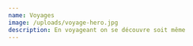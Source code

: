 ```yaml
---
name: Voyages
image: /uploads/voyage-hero.jpg
description: En voyageant on se découvre soit même
---
```


